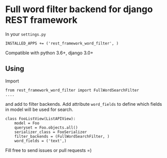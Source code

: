 # Full word filter backend for django REST framework

In your ``settings.py``

    INSTALLED_APPS += ('rest_framework_word_filter', )

Compatible with python 3.6+, django 3.0+

## Using

Import

    from rest_framework_word_filter import FullWordSearchFilter
    ....
    
and add to filter backends. Add attribute ``word_fields`` to define which fields in model will be used for search.

    class FooListView(ListAPIView):
        model = Foo
        queryset = Foo.objects.all()
        serializer_class = FooSerializer
        filter_backends = (FullWordSearchFilter, )
        word_fields = ('text',)

Fill free to send issues or pull requests =)

